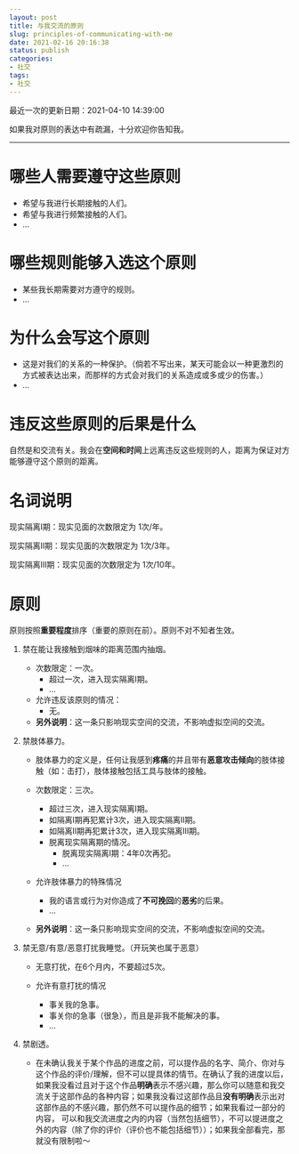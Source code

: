 ```yaml
---
layout: post
title: 与我交流的原则
slug: principles-of-communicating-with-me
date: 2021-02-16 20:16:38
status: publish
categories:
- 社交
tags:
- 社交
---
```

最近一次的更新日期：2021-04-10 14:39:00

<!--more-->

如果我对原则的表达中有疏漏，十分欢迎你告知我。

---
# 哪些人需要遵守这些原则
- 希望与我进行长期接触的人们。
- 希望与我进行频繁接触的人们。
- ...

# 哪些规则能够入选这个原则
- 某些我长期需要对方遵守的规则。
- ...

# 为什么会写这个原则
- 这是对我们的关系的一种保护。（倘若不写出来，某天可能会以一种更激烈的方式被表达出来，而那样的方式会对我们的关系造成或多或少的伤害。）
- ...

# 违反这些原则的后果是什么
自然是和交流有关。我会在**空间和时间**上远离违反这些规则的人，距离为保证对方能够遵守这个原则的距离。

# 名词说明

现实隔离Ⅰ期：现实见面的次数限定为 1次/年。

现实隔离Ⅱ期：现实见面的次数限定为 1次/3年。

现实隔离Ⅲ期：现实见面的次数限定为 1次/10年。

# 原则

原则按照**重要程度**排序（重要的原则在前）。原则不对不知者生效。



1. 禁在能让我接触到烟味的距离范围内抽烟。

   - 次数限定：一次。
     - 超过一次，进入现实隔离Ⅰ期。
     - ...
   - 允许违反该原则的情况：
     - 无。
   - **另外说明**：这一条只影响现实空间的交流，不影响虚拟空间的交流。

2. 禁肢体暴力。

   - 肢体暴力的定义是，任何让我感到**疼痛**的并且带有**恶意攻击倾向**的肢体接触（如：击打），肢体接触包括工具与肢体的接触。
   - 次数限定：三次。
     - 超过三次，进入现实隔离Ⅰ期。
     - 如隔离Ⅰ期再犯累计3次，进入现实隔离Ⅱ期。
     - 如隔离Ⅱ期再犯累计3次，进入现实隔离Ⅲ期。
     - 脱离现实隔离期的情况。
       - 脱离现实隔离Ⅰ期：4年0次再犯。
       - ...

   - 允许肢体暴力的特殊情况
     - 我的语言或行为对你造成了**不可挽回**的**恶劣**的后果。
     - ...
   - **另外说明**：这一条只影响现实空间的交流，不影响虚拟空间的交流。

3. 禁无意/有意/恶意打扰我睡觉。（开玩笑也属于恶意） 

   - 无意打扰，在6个月内，不要超过5次。

   - 允许有意打扰的情况
     - 事关我的急事。
     - 事关你的急事（很急），而且是非我不能解决的事。
     - ...

4. 禁剧透。

   - 在未确认我关于某个作品的进度之前，可以提作品的名字、简介、你对与这个作品的评价/理解，但不可以提具体的情节。在确认了我的进度以后，如果我没看过且对于这个作品**明确**表示不感兴趣，那么你可以随意和我交流关于这部作品的各种内容；如果我没看过这部作品且**没有明确**表示出对这部作品的不感兴趣，那仍然不可以提作品的细节；如果我看过一部分的内容， 可以和我交流进度之内的内容（当然包括细节），不可以提进度之外的内容（除了你的评价（评价也不能包括细节））；如果我全部看完，那就没有限制啦～



